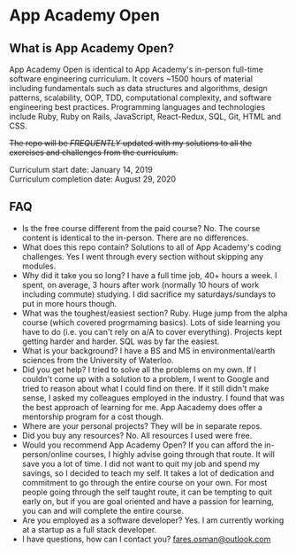 # App Academy Open

## What is App Academy Open? 

App Academy Open is identical to App Academy's in-person full-time software engineering curriculum. It covers ~1500 hours of material including fundamentals such as data structures and algorithms, design patterns, scalability, OOP, TDD, computational complexity, and software engineering best practices. Programming languages and technologies include Ruby, Ruby on Rails, JavaScript, React-Redux, SQL, Git, HTML and CSS. 

~~The repo will be *FREQUENTLY* updated with my solutions to all the exercises and challenges from the curriculum.~~

Curriculum start date: January 14, 2019\
Curriculum completion date: August 29, 2020

## FAQ

* Is the free course different from the paid course? No. The course content is identical to the in-person. There are no differences. 
* What does this repo contain? Solutions to all of App Academy's coding challenges. Yes I went through every section without skipping any modules. 
* Why did it take you so long? I have a full time job, 40+ hours a week. I spent, on average, 3 hours after work (normally 10 hours of work including commute) studying. I did sacrifice my saturdays/sundays to put in more hours though.   
* What was the toughest/easiest section? Ruby. Huge jump from the alpha course (which covered progrmaming basics). Lots of side learning you have to do (i.e. you can't rely on a/A to cover everything). Projects kept getting harder and harder. SQL was by far the easiest.
* What is your background? I have a BS and MS in environmental/earth sciences from the University of Waterloo.
* Did you get help? I tried to solve all the problems on my own. If I couldn't come up with a solution to a problem, I went to Google and tried to reason about what I could find on there. If it still didn't make sense, I asked my colleagues employed in the industry. I found that was the best approach of learning for me. App Aacademy does offer a mentorship program for a cost though. 
* Where are your personal projects? They will be in separate repos. 
* Did you buy any resources? No. All resources I used were free. 
* Would you recommend App Academy Open? If you can afford the in-person/online courses, I highly advise going through that route. It will save you a lot of time. I did not want to quit my job and spend my savings, so I decided to teach my self. It takes a lot of dedication and commitment to go through the entire course on your own. For most people going through the self taught route, it can be tempting to quit early on, but if you are goal oriented and have a passion for learning, you can and will complete the entire course.
* Are you employed as a software developer? Yes. I am currently working at a startup as a full stack developer. 
* I have questions, how can I contact you? fares.osman@outlook.com
 

